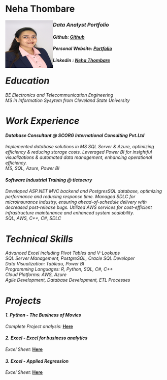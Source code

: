 # Neha Thombare
<img align ="Left" width="150" height="150" src="https://github.com/nehathombare21/portfolio/blob/main/NehaProfilePhoto.jpg">

### *Data Analyst Portfolio* <br/>
#### *Github: [Github](https://github.com/nehathombare21/portfolio)* 
#### *Personal Website: [Portfolio](datascienceportfol.io/nehatportfolio)*
#### *Linkedin : [Neha Thombare](https://www.linkedin.com/in/neha-hemantkumar-thombare-496627252/)* <br />

# *Education* <br/>
*BE Electronics and Telecommunication Engineering* <br/>
*MS in Information Sysytem from Cleveland State University* <br/>

# *Work Experience* <br/>
#### *Database Consultant @ SCORG International Consulting Pvt.Ltd* <br/>
*Implemented database solutions in MS SQL Server & Azure, optimizing efficiency & reducing storage costs. Leveraged Power BI for insightful visualizations & automated data management, enhancing operational efficiency.* <br/>
*MS, SQL, Azure, Power BI* <br/>

#### *Software Industrial Training @ tietoevry* <br/>
*Developed ASP.NET MVC backend and PostgresSQL database, optimizing performance and reducing response time. Managed SDLC for microinsurance industry, ensuring ahead-of-schedule delivery with decreased post-release bugs. Utilized AWS services for cost-efficient infrastructure maintenance and enhanced system scalability.* <br/>
*SQL, AWS, C++, C#, SDLC* <br/>

# *Technical Skills* <br/>
*Advanced Excel including Pivot Tables and V-Lookups* <br/>
*SQL Server Management, PostgreSQL, Oracle SQL Developer* <br/>
*Data Visualization: Tableau, Power BI* <br/>
*Programming Languages: R, Python, SQL, C#, C++* <br/>
*Cloud Platforms: AWS, Azure* <br/>
*Agile Development, Database Development, ETL Processes* <br/>

# *Projects* <br/>
#### *1.* *Python - The Business of Movies* <br/>
*Complete Project analysis:* **[Here](https://github.com/nehathombare21/portfolio/edit/main/README.md#:~:text=The%20Business%20of-,Movies,-.ipynb)** <br/>

#### *2.* *Excel - Excel for business analytics* <br/>
*Excel Sheet:* **[Here](https://github.com/nehathombare21/portfolio/edit/main/README.md#:~:text=Excel%20for%20Business-,Analytics,-.xlsx)** <br/>

#### *3.* *Excel - Applied Regression* <br/>
*Excel Sheet:* **[Here](https://github.com/nehathombare21/portfolio/blob/main/Excel%20for%20Business%20Analytics.xlsx)** <br/>
